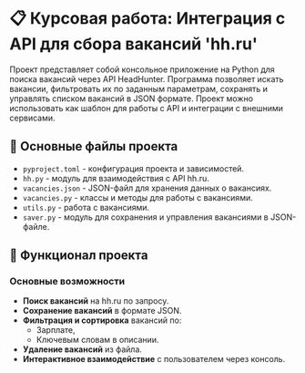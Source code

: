 # 📋 Курсовая работа: Интеграция с API для сбора вакансий 'hh.ru'

Проект представляет собой консольное приложение на Python для поиска вакансий через API HeadHunter. Программа позволяет искать вакансии, фильтровать их по заданным параметрам, сохранять и управлять списком вакансий в JSON формате. Проект можно использовать как шаблон для работы с API и интеграции с внешними сервисами.

## 📂 Основные файлы проекта
- `pyproject.toml` - конфигурация проекта и зависимостей.
- `hh.py` - модуль для взаимодействия с API hh.ru.
- `vacancies.json` - JSON-файл для хранения данных о вакансиях.
- `vacancies.py` - классы и методы для работы с вакансиями.
- `utils.py` - работа с вакансиями.
- `saver.py` - модуль для сохранения и управления вакансиями в JSON-файле.

## 🚀 Функционал проекта

### Основные возможности
- **Поиск вакансий** на hh.ru по запросу.
- **Сохранение вакансий** в формате JSON.
- **Фильтрация и сортировка** вакансий по:
  - Зарплате,
  - Ключевым словам в описании.
- **Удаление вакансий** из файла.
- **Интерактивное взаимодействие** с пользователем через консоль.